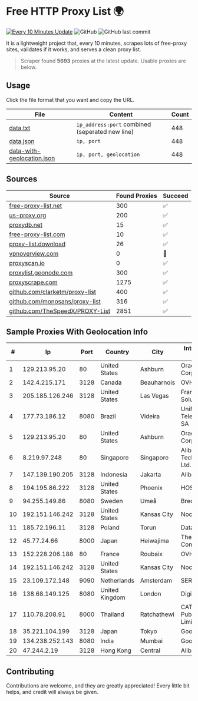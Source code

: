 
# Free HTTP Proxy List 🌍

[![Every 10 Minutes Update](https://github.com/mertguvencli/http-proxy-list/actions/workflows/main.yml/badge.svg?branch=main)](https://github.com/mertguvencli/http-proxy-list/actions/workflows/main.yml)
![GitHub](https://img.shields.io/github/license/mertguvencli/http-proxy-list)
![GitHub last commit](https://img.shields.io/github/last-commit/mertguvencli/http-proxy-list)

It is a lightweight project that, every 10 minutes, scrapes lots of free-proxy sites, validates if it works, and serves a clean proxy list.


> Scraper found **5693** proxies at the latest update. Usable proxies are below.

## Usage

Click the file format that you want and copy the URL.


|File|Content|Count|
|----|-------|-----|
|[data.txt](https://raw.githubusercontent.com/mertguvencli/http-proxy-list/main/proxy-list/data.txt)|`ip_address:port` combined (seperated new line)|448|
|[data.json](https://raw.githubusercontent.com/mertguvencli/http-proxy-list/main/proxy-list/data.json)|`ip, port`|448|
|[data-with-geolocation.json](https://raw.githubusercontent.com/mertguvencli/http-proxy-list/main/proxy-list/data-with-geolocation.json)|`ip, port, geolocation`|448|

## Sources

|Source|Found Proxies|Succeed|
|------|-------------|-------|
|[free-proxy-list.net](https://free-proxy-list.net)|300|✅|
|[us-proxy.org](https://www.us-proxy.org)|200|✅|
|[proxydb.net](http://proxydb.net)|15|✅|
|[free-proxy-list.com](https://free-proxy-list.com/?page=&port=&type%5B%5D=http&type%5B%5D=https&up_time=0&search=Search)|10|✅|
|[proxy-list.download](https://www.proxy-list.download/HTTP)|26|✅|
|[vpnoverview.com](https://vpnoverview.com/privacy/anonymous-browsing/free-proxy-servers)|0|🚫|
|[proxyscan.io](https://www.proxyscan.io)|0|✅|
|[proxylist.geonode.com](https://proxylist.geonode.com/api/proxy-list?limit=300&page=1&sort_by=lastChecked&sort_type=desc&protocols=http,https)|300|✅|
|[proxyscrape.com](https://api.proxyscrape.com/v2/?request=displayproxies&protocol=http&timeout=10000&country=all&ssl=all&anonymity=all)|1275|✅|
|[github.com/clarketm/proxy-list](https://raw.githubusercontent.com/clarketm/proxy-list/master/proxy-list-raw.txt)|400|✅|
|[github.com/monosans/proxy-list](https://raw.githubusercontent.com/monosans/proxy-list/main/proxies/http.txt)|316|✅|
|[github.com/TheSpeedX/PROXY-List](https://raw.githubusercontent.com/TheSpeedX/PROXY-List/master/http.txt)|2851|✅|


## Sample Proxies With Geolocation Info

|#|Ip|Port|Country|City|Internet Service Provider|
|-|--|----|-------|----|-------------------------|
|1|129.213.95.20|80|United States|Ashburn|Oracle Corporation|
|2|142.4.215.171|3128|Canada|Beauharnois|OVH SAS|
|3|205.185.126.246|3128|United States|Las Vegas|FranTech Solutions|
|4|177.73.186.12|8080|Brazil|Videira|Unifique Telecomunicações SA|
|5|129.213.95.20|80|United States|Ashburn|Oracle Corporation|
|6|8.219.97.248|80|Singapore|Singapore|Alibaba (US) Technology Co., Ltd.|
|7|147.139.190.205|3128|Indonesia|Jakarta|Alibaba.com LLC|
|8|194.195.86.222|3128|United States|Phoenix|HOSTINGER US|
|9|94.255.149.86|8080|Sweden|Umeå|Bredband2 AB|
|10|192.151.146.242|3128|United States|Kansas City|Nocix, LLC|
|11|185.72.196.11|3128|Poland|Torun|Data Space|
|12|45.77.24.66|8000|Japan|Heiwajima|The Constant Company|
|13|152.228.206.188|80|France|Roubaix|OVH SAS|
|14|192.151.146.242|3128|United States|Kansas City|Nocix, LLC|
|15|23.109.172.148|9090|Netherlands|Amsterdam|SERVERS-COM|
|16|138.68.149.125|8080|United Kingdom|London|DigitalOcean, LLC|
|17|110.78.208.91|8000|Thailand|Ratchathewi|CAT Telecom Public Company Limited|
|18|35.221.104.199|3128|Japan|Tokyo|Google LLC|
|19|134.238.252.143|8080|India|Mumbai|Google LLC|
|20|47.244.2.19|3128|Hong Kong|Central|Alibaba.com LLC|



## Contributing

Contributions are welcome, and they are greatly appreciated! Every
little bit helps, and credit will always be given.

